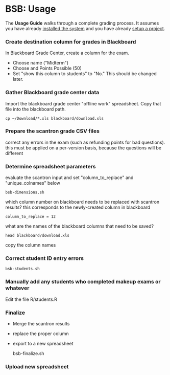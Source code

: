 # BSB: Usage

The **Usage Guide** walks through a complete grading process.  It assumes you have already [installed the system](Install.md) and you have already [setup a project](Setup.md).

### Create destination column for grades in Blackboard

In Blackboard Grade Center, create a column for the exam.

- Choose name ("Midterm")
- Choose and Points Possible (50)
- Set "show this column to students" to "No."  This should be changed later.

### Gather Blackboard grade center data

Import the blackboard grade center "offline work" spreadsheet. Copy that file into the blackboard path.

    cp ~/Download/*.xls blackboard/download.xls

### Prepare the scantron grade CSV files

correct any errors in the exam (such as refunding points for bad questions). this must be applied on a per-version basis, because the questions will be different

### Determine spreadsheet parameters

evaluate the scantron input and set "column_to_replace" and "unique_colnames" below

    bsb-dimensions.sh

which column number on blackboard needs to be replaced with scantron results? this corresponds to the newly-created column in blackboard

    column_to_replace = 12

what are the names of the blackboard columns that need to be saved?

    head blackboard/download.xls

copy the column names

### Correct student ID entry errors

    bsb-students.sh

### Manually add any students who completed makeup exams or whatever

Edit the file R/students.R

### Finalize

- Merge the scantron results
- replace the proper column
- export to a new spreadsheet

    bsb-finalize.sh

### Upload new spreadsheet
